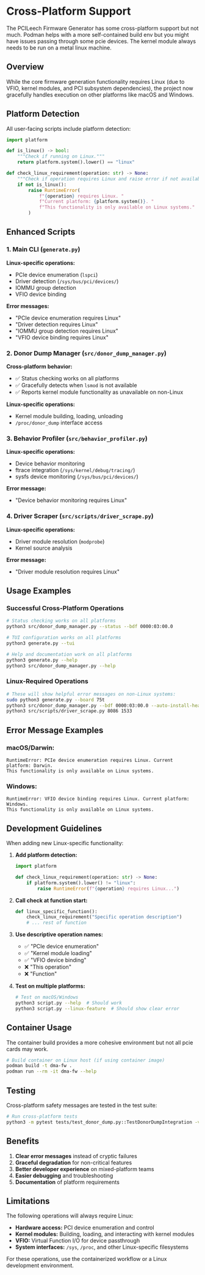 # Cross-Platform Support

The PCILeech Firmware Generator has some cross-platform support but not much. Podman helps with a more self-contained build env but you might have issues passing through some pcie devices. The kernel module always needs to be run on a metal linux machine. 

## Overview

While the core firmware generation functionality requires Linux (due to VFIO, kernel modules, and PCI subsystem dependencies), the project now gracefully handles execution on other platforms like macOS and Windows.

## Platform Detection

All user-facing scripts include platform detection:

```python
import platform

def is_linux() -> bool:
    """Check if running on Linux."""
    return platform.system().lower() == "linux"

def check_linux_requirement(operation: str) -> None:
    """Check if operation requires Linux and raise error if not available."""
    if not is_linux():
        raise RuntimeError(
            f"{operation} requires Linux. "
            f"Current platform: {platform.system()}. "
            f"This functionality is only available on Linux systems."
        )
```

## Enhanced Scripts

### 1. Main CLI (`generate.py`)

**Linux-specific operations:**
- PCIe device enumeration (`lspci`)
- Driver detection (`/sys/bus/pci/devices/`)
- IOMMU group detection
- VFIO device binding

**Error messages:**
- "PCIe device enumeration requires Linux"
- "Driver detection requires Linux"
- "IOMMU group detection requires Linux"
- "VFIO device binding requires Linux"

### 2. Donor Dump Manager (`src/donor_dump_manager.py`)

**Cross-platform behavior:**
- ✅ Status checking works on all platforms
- ✅ Gracefully detects when `lsmod` is not available
- ✅ Reports kernel module functionality as unavailable on non-Linux

**Linux-specific operations:**
- Kernel module building, loading, unloading
- `/proc/donor_dump` interface access

### 3. Behavior Profiler (`src/behavior_profiler.py`)

**Linux-specific operations:**
- Device behavior monitoring
- ftrace integration (`/sys/kernel/debug/tracing/`)
- sysfs device monitoring (`/sys/bus/pci/devices/`)

**Error message:**
- "Device behavior monitoring requires Linux"

### 4. Driver Scraper (`src/scripts/driver_scrape.py`)

**Linux-specific operations:**
- Driver module resolution (`modprobe`)
- Kernel source analysis

**Error message:**
- "Driver module resolution requires Linux"

## Usage Examples

### Successful Cross-Platform Operations

```bash
# Status checking works on all platforms
python3 src/donor_dump_manager.py --status --bdf 0000:03:00.0

# TUI configuration works on all platforms
python3 generate.py --tui

# Help and documentation work on all platforms
python3 generate.py --help
python3 src/donor_dump_manager.py --help
```

### Linux-Required Operations

```bash
# These will show helpful error messages on non-Linux systems:
sudo python3 generate.py --board 75t
python3 src/donor_dump_manager.py --bdf 0000:03:00.0 --auto-install-headers
python3 src/scripts/driver_scrape.py 8086 1533
```

## Error Message Examples

### macOS/Darwin:
```
RuntimeError: PCIe device enumeration requires Linux. Current platform: Darwin. 
This functionality is only available on Linux systems.
```

### Windows:
```
RuntimeError: VFIO device binding requires Linux. Current platform: Windows. 
This functionality is only available on Linux systems.
```

## Development Guidelines

When adding new Linux-specific functionality:

1. **Add platform detection:**
   ```python
   import platform
   
   def check_linux_requirement(operation: str) -> None:
       if platform.system().lower() != "linux":
           raise RuntimeError(f"{operation} requires Linux...")
   ```

2. **Call check at function start:**
   ```python
   def linux_specific_function():
       check_linux_requirement("Specific operation description")
       # ... rest of function
   ```

3. **Use descriptive operation names:**
   - ✅ "PCIe device enumeration"
   - ✅ "Kernel module loading"
   - ✅ "VFIO device binding"
   - ❌ "This operation"
   - ❌ "Function"

4. **Test on multiple platforms:**
   ```bash
   # Test on macOS/Windows
   python3 script.py --help  # Should work
   python3 script.py --linux-feature  # Should show clear error
   ```

## Container Usage

The container build provides a more cohesive environment but not all pcie cards may work.

```bash
# Build container on Linux host (if using container image)
podman build -t dma-fw .
podman run --rm -it dma-fw --help
```

## Testing

Cross-platform safety messages are tested in the test suite:

```bash
# Run cross-platform tests
python3 -m pytest tests/test_donor_dump.py::TestDonorDumpIntegration -v
```

## Benefits

1. **Clear error messages** instead of cryptic failures
2. **Graceful degradation** for non-critical features
3. **Better developer experience** on mixed-platform teams
4. **Easier debugging** and troubleshooting
5. **Documentation** of platform requirements

## Limitations

The following operations will always require Linux:

- **Hardware access:** PCI device enumeration and control
- **Kernel modules:** Building, loading, and interacting with kernel modules
- **VFIO:** Virtual Function I/O for device passthrough
- **System interfaces:** `/sys`, `/proc`, and other Linux-specific filesystems

For these operations, use the containerized workflow or a Linux development environment.